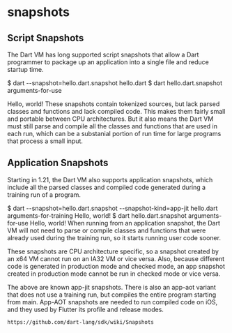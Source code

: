# snapshots

## Script Snapshots

The Dart VM has long supported script snapshots that allow a Dart programmer to package up an application into a single file and reduce startup time.

$ dart --snapshot=hello.dart.snapshot hello.dart
$ dart hello.dart.snapshot arguments-for-use

Hello, world!
These snapshots contain tokenized sources, but lack parsed classes and functions and lack compiled code. This makes them fairly small and portable between CPU architectures. But it also means the Dart VM must still parse and compile all the classes and functions that are used in each run, which can be a substanial portion of run time for large programs that process a small input.

## Application Snapshots

Starting in 1.21, the Dart VM also supports application snapshots, which include all the parsed classes and compiled code generated during a training run of a program.

$ dart --snapshot=hello.dart.snapshot --snapshot-kind=app-jit hello.dart arguments-for-training
Hello, world!
$ dart hello.dart.snapshot arguments-for-use
Hello, world!
When running from an application snapshot, the Dart VM will not need to parse or compile classes and functions that were already used during the training run, so it starts running user code sooner.

These snapshots are CPU architecture specific, so a snapshot created by an x64 VM cannot run on an IA32 VM or vice versa. Also, because different code is generated in production mode and checked mode, an app snapshot created in production mode cannot be run in checked mode or vice versa.

The above are known app-jit snapshots. There is also an app-aot variant that does not use a training run, but compiles the entire program starting from main. App-AOT snapshots are needed to run compiled code on iOS, and they used by Flutter its profile and release modes.

```
https://github.com/dart-lang/sdk/wiki/Snapshots
```